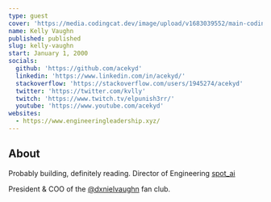 ```yaml
---
type: guest
cover: 'https://media.codingcat.dev/image/upload/v1683039552/main-codingcatdev-photo/podcast-guest/kvlly'
name: Kelly Vaughn
published: published
slug: kelly-vaughn
start: January 1, 2000
socials:
  github: 'https://github.com/acekyd'
  linkedin: 'https://www.linkedin.com/in/acekyd/'
  stackoverflow: 'https://stackoverflow.com/users/1945274/acekyd'
  twitter: 'https://twitter.com/kvlly'
  twitch: 'https://www.twitch.tv/elpunish3rr/'
  youtube: 'https://www.youtube.com/acekyd'
websites:
  - https://www.engineeringleadership.xyz/
---
```


## About

Probably building, definitely reading.
Director of Engineering [spot_ai](https://www.spot.ai/)

President & COO of the [@dxnielvaughn](https://twitter.com/dxnielvaughn) fan club.
